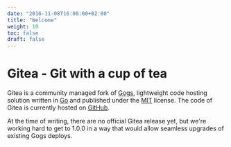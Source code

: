 ```yaml
---
date: "2016-11-08T16:00:00+02:00"
title: "Welcome"
weight: 10
toc: false
draft: false
---
```


# Gitea - Git with a cup of tea

Gitea is a community managed fork of [Gogs](http://gogs.io), lightweight code hosting solution written in [Go](https://golang.org/) and published under the [MIT](https://github.com/go-gitea/gitea/blob/master/LICENSE) license. The code of Gitea is currently hosted on [GitHub](https://github.com/go-gitea/).

At the time of writing, there are no official Gitea release yet, but we're working hard to get to 1.0.0 in a way that would allow seamless upgrades of existing Gogs deploys.

